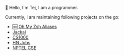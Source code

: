 👋 Hello, I'm Tej, I am a programmer.

Currently, I am maintaining following projects on the go:

- 🆕 [Oh My Zsh Aliases](http://ohmyzsh.netlify.app)
- [Jackal](http://jackal.surge.sh)
- [CS1000](http://cs1000.surge.sh)
- [HN Jobs](http://hnjobs.netlify.app)
- [NPTEL CSE](http://nptelcse.netlify.app)
